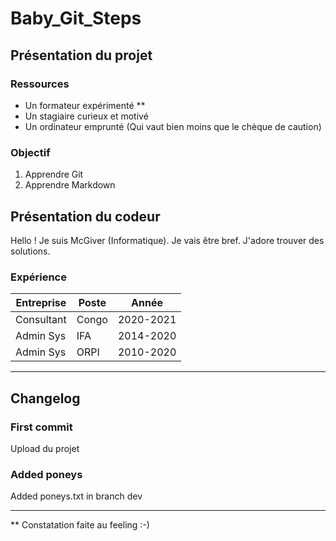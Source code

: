 # Baby_Git_Steps

## Présentation du projet

### Ressources

* Un formateur expérimenté **
* Un stagiaire curieux et motivé
* Un ordinateur emprunté (Qui vaut bien moins que le chèque de caution)

### Objectif

1. Apprendre Git
2. Apprendre Markdown

## Présentation du codeur

Hello ! Je suis McGiver (Informatique).
Je vais être bref. J'adore trouver des solutions.

### Expérience

|Entreprise|Poste|Année|
|----|-----|-----|
|Consultant| Congo| 2020-2021|
|Admin Sys|IFA|2014-2020|
|Admin Sys| ORPI|2010-2020|

***

## Changelog

### First commit
Upload du projet 

### Added poneys
Added poneys.txt in branch dev


***

** Constatation faite au feeling :-)






